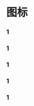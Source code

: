 # 图标

### 1
<vma-grid-icon name="bookmark" size="mini" type="default"></vma-grid-icon>
<vma-grid-icon name="bookmark" size="small" type="default"></vma-grid-icon>
<vma-grid-icon name="bookmark" size="normal" type="default"></vma-grid-icon>
<vma-grid-icon name="bookmark" size="large" type="default"></vma-grid-icon>
<vma-grid-icon name="bookmark" size="x-large" type="default"></vma-grid-icon>
<vma-grid-icon name="bookmark" size="xx-large" type="default"></vma-grid-icon>
<vma-grid-icon name="bookmark" size="xxx-large" type="default"></vma-grid-icon>

### 1
<vma-grid-icon name="bookmark" size="mini" type="primary"></vma-grid-icon>
<vma-grid-icon name="bookmark" size="small" type="primary"></vma-grid-icon>
<vma-grid-icon name="bookmark" size="normal" type="primary"></vma-grid-icon>
<vma-grid-icon name="bookmark" size="large" type="primary"></vma-grid-icon>
<vma-grid-icon name="bookmark" size="x-large" type="primary"></vma-grid-icon>
<vma-grid-icon name="bookmark" size="xx-large" type="primary"></vma-grid-icon>
<vma-grid-icon name="bookmark" size="xxx-large" type="primary"></vma-grid-icon>

### 1
<vma-grid-icon name="bookmark" size="mini" type="success"></vma-grid-icon>
<vma-grid-icon name="bookmark" size="small" type="success"></vma-grid-icon>
<vma-grid-icon name="bookmark" size="normal" type="success"></vma-grid-icon>
<vma-grid-icon name="bookmark" size="large" type="success"></vma-grid-icon>
<vma-grid-icon name="bookmark" size="x-large" type="success"></vma-grid-icon>
<vma-grid-icon name="bookmark" size="xx-large" type="success"></vma-grid-icon>
<vma-grid-icon name="bookmark" size="xxx-large" type="success"></vma-grid-icon>

### 1
<vma-grid-icon name="bookmark" size="mini" type="warning"></vma-grid-icon>
<vma-grid-icon name="bookmark" size="small" type="warning"></vma-grid-icon>
<vma-grid-icon name="bookmark" size="normal" type="warning"></vma-grid-icon>
<vma-grid-icon name="bookmark" size="large" type="warning"></vma-grid-icon>
<vma-grid-icon name="bookmark" size="x-large" type="warning"></vma-grid-icon>
<vma-grid-icon name="bookmark" size="xx-large" type="warning"></vma-grid-icon>
<vma-grid-icon name="bookmark" size="xxx-large" type="warning"></vma-grid-icon>

### 1
<vma-grid-icon name="bookmark" size="mini" type="danger"></vma-grid-icon>
<vma-grid-icon name="bookmark" size="small" type="danger"></vma-grid-icon>
<vma-grid-icon name="bookmark" size="normal" type="danger"></vma-grid-icon>
<vma-grid-icon name="bookmark" size="large" type="danger"></vma-grid-icon>
<vma-grid-icon name="bookmark" size="x-large" type="danger"></vma-grid-icon>
<vma-grid-icon name="bookmark" size="xx-large" type="danger"></vma-grid-icon>
<vma-grid-icon name="bookmark" size="xxx-large" type="danger"></vma-grid-icon>